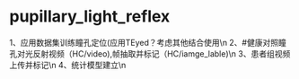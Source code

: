 # pupillary_light_reflex
1、应用数据集训练瞳孔定位(应用TEyed？考虑其他结合使用\n
2、#健康对照瞳孔对光反射视频（HC/video),帧抽取并标记（HC/iamge_lable)\n
3、患者组视频上传并标记\n
4、统计模型建立\n
